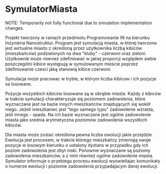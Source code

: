 # SymulatorMiasta

NOTE: Temporarily not fully functional due to simulation implementation changes.

Projekt tworzony w ramach przedmiotu Programowanie IN na kierunku Inżynieria Nanostruktur.
Program jest symulacją miasta, w której tworzone jest wirtualne miasto z określoną przez użytkownika liczbą kibiców
(mieszkańców) podzielonych na dwa "kluby" - czerwoni oraz zieloni. Użytkownik może również zdefiniować w jakiej proporcji względem siebie poszczególni kibice występują w symulowanym mieście poprzez zdefiniowanie czesci jaką stanowią kibice czerwoni.

Symulacja moze pracowac w trybie, w którym liczba kibicow i ich pozycje sa losowane. 

Pozycje wszystkich kibiców losowane są w obrębie miasta. Każdy z kibiców w trakcie symulacji charakteryzuje się poziomem zadowolenia,
które wyznaczane jest na bazie innych mieszkańców znajdujących się wokół niego. Jeżeli mieszkaniec jest "tego samego typu" zadowolenie wzrasta,
jeśli innego - spada. Na ich bazie wyznaczane jest ogólne zadowolenie miasta jako srednia arytmetyczna poziomów zadowolenia wszystkich kibiców.

Dla miasta może zostać określona pewna liczba ewolucji jakie przejdzie. Ewolucja jest procesem, w trakcie którego mieszkańcy zmieniają swoje pozycje w losowym kierunku
o ustalony dystans w przypadku gdy ich poziom zadowolenia jest zbyt niski. Ponownie wyznaczane są poziomy zadowolenia mieszkańców, a z nimi również ogólne zadowolenie miasta. Symulator informuje o przebiegu procesu ewolucji wyswietlajac komunikaty o numerze ewolucji i poziomie zadowolenia przypadajacym danej ewolucji.
